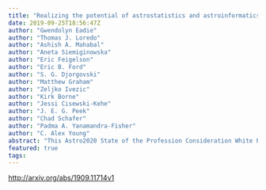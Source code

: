 ```yaml
---
title: "Realizing the potential of astrostatistics and astroinformatics"
date: 2019-09-25T18:56:47Z
author: "Gwendolyn Eadie"
author: "Thomas J. Loredo"
author: "Ashish A. Mahabal"
author: "Aneta Siemiginowska"
author: "Eric Feigelson"
author: "Eric B. Ford"
author: "S. G. Djorgovski"
author: "Matthew Graham"
author: "Zeljko Ivezic"
author: "Kirk Borne"
author: "Jessi Cisewski-Kehe"
author: "J. E. G. Peek"
author: "Chad Schafer"
author: "Padma A. Yanamandra-Fisher"
author: "C. Alex Young"
abstract: "This Astro2020 State of the Profession Consideration White Paper highlights the growth of astrostatistics and astroinformatics in astronomy, identifies key issues hampering the maturation of these new subfields, and makes recommendations for structural improvements at different levels that, if acted upon, will make significant positive impacts across astronomy."
featured: true
tags:
---
```

http://arxiv.org/abs/1909.11714v1
